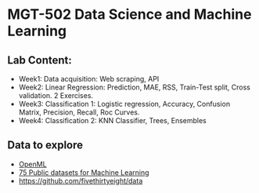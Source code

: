 # MGT-502 Data Science and Machine Learning

## Lab Content:

- Week1: Data acquisition: Web scraping, API
- Week2: Linear Regression: Prediction, MAE, RSS, Train-Test split, Cross validation. 2 Exercises.
- Week3: Classification 1: Logistic regression, Accuracy, Confusion Matrix, Precision, Recall, Roc Curves.
- Week4: Classification 2: KNN Classifier, Trees, Ensembles

## Data to explore
- [OpenML](https://www.openml.org/)
- [75 Public datasets for Machine Learning](https://blog.superannotate.com/public-datasets-for-machine-learning/)
- https://github.com/fivethirtyeight/data
